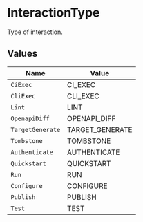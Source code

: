 # InteractionType

Type of interaction.


## Values

| Name             | Value            |
| ---------------- | ---------------- |
| `CiExec`         | CI_EXEC          |
| `CliExec`        | CLI_EXEC         |
| `Lint`           | LINT             |
| `OpenapiDiff`    | OPENAPI_DIFF     |
| `TargetGenerate` | TARGET_GENERATE  |
| `Tombstone`      | TOMBSTONE        |
| `Authenticate`   | AUTHENTICATE     |
| `Quickstart`     | QUICKSTART       |
| `Run`            | RUN              |
| `Configure`      | CONFIGURE        |
| `Publish`        | PUBLISH          |
| `Test`           | TEST             |